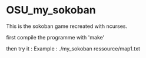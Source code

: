 # OSU_my_sokoban
This is the sokoban game recreated with ncurses.

first compile the programme with 'make'

then try it : Example : ./my_sokoban ressource/map1.txt
